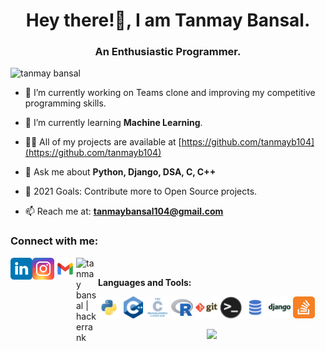 <h1 align="center">Hey there!👋, I am Tanmay Bansal.</h1>
<h3 align="center">An Enthusiastic Programmer.</h3>
<p align="left"> <img src="https://komarev.com/ghpvc/?username=tanmayb104" alt="tanmay bansal" /> </p>

- 🔭 I’m currently working on Teams clone and improving my competitive programming skills.

- 🌱 I’m currently learning **Machine Learning**.

- 👨‍💻 All of my projects are available at [https://github.com/tanmayb104](https://github.com/tanmayb104)

- 💬 Ask me about **Python, Django, DSA, C, C++**

- 🥅 2021 Goals: Contribute more to Open Source projects.

- 📫 Reach me at: **tanmaybansal104@gmail.com**

### Connect with me:

[<img align="left" alt="tanmay bansal | LinkedIn" width="35px" src="https://github.com/edent/SuperTinyIcons/blob/master/images/svg/linkedin.svg" />](https://www.linkedin.com/in/tanmay-bansal-2876061a3/)
[<img align="left" alt="tanmay bansal | Instagram" width="35px" src="https://github.com/edent/SuperTinyIcons/blob/master/images/svg/instagram.svg" />](https://www.instagram.com/tanmaybansal104/)
[<img align="left" alt="tanmay bansal| Gmail" width="35px" src="https://github.com/edent/SuperTinyIcons/blob/master/images/svg/gmail.svg" />](mailto:tanmaybansal104@gmail.com)
[<img align="left" alt="tanmay bansal | hackerrank" width="35px" src="https://cdn.jsdelivr.net/npm/simple-icons@v3/icons/hackerrank.svg" />](https://www.hackerrank.com/tanmaybansal104)
<br/>

**Languages and Tools:**

<code><img height="35" src="https://raw.githubusercontent.com/github/explore/80688e429a7d4ef2fca1e82350fe8e3517d3494d/topics/python/python.png"></code>
<code><img height="35" src="https://raw.githubusercontent.com/github/explore/80688e429a7d4ef2fca1e82350fe8e3517d3494d/topics/cpp/cpp.png"></code>
<code><img height="35" src="https://raw.githubusercontent.com/github/explore/80688e429a7d4ef2fca1e82350fe8e3517d3494d/topics/c/c.png"></code>
<code><img height="35" src="https://raw.githubusercontent.com/github/explore/80688e429a7d4ef2fca1e82350fe8e3517d3494d/topics/r/r.png"></code>
<code><img height="35" src="https://raw.githubusercontent.com/github/explore/80688e429a7d4ef2fca1e82350fe8e3517d3494d/topics/git/git.png"></code>
<code><img height="35" src="https://raw.githubusercontent.com/github/explore/80688e429a7d4ef2fca1e82350fe8e3517d3494d/topics/terminal/terminal.png"></code>
<code><img height="35" src="https://raw.githubusercontent.com/github/explore/80688e429a7d4ef2fca1e82350fe8e3517d3494d/topics/sql/sql.png"></code>
<code><img height="35" src="https://raw.githubusercontent.com/github/explore/80688e429a7d4ef2fca1e82350fe8e3517d3494d/topics/django/django.png"></code>
<code><img height="35" src="https://github.com/edent/SuperTinyIcons/blob/master/images/svg/stackoverflow.svg"></code>

<p align="center"><img src="https://github-readme-stats.vercel.app/api?username=tanmayb104&&show_icons=true&hide_border=false&title_color=ffffff&text_color=daf7dc&icon_color=bb2acf&bg_color=191919"></p>

